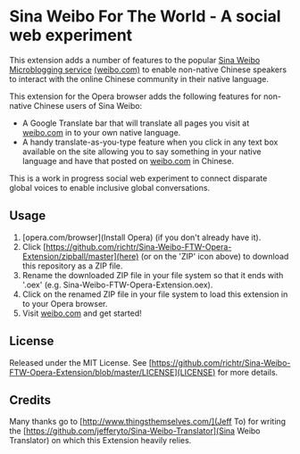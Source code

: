 Sina Weibo For The World - A social web experiment
==================================================

This extension adds a number of features to the popular [Sina Weibo Microblogging service](weibo.com) [(weibo.com)](weibo.com) to enable non-native Chinese speakers to interact with the online Chinese community in their native language.

This extension for the Opera browser adds the following features for non-native Chinese users of Sina Weibo:

* A Google Translate bar that will translate all pages you visit at [weibo.com](weibo.com) in to your own native language. 
* A handy translate-as-you-type feature when you click in any text box available on the site 
allowing you to say something in your native language and have that posted on [weibo.com](weibo.com) in Chinese. 

This is a work in progress social web experiment to connect disparate global voices to enable inclusive global 
conversations.

Usage
-----

1. [opera.com/browser](Install Opera) (if you don't already have it).
2. Click [https://github.com/richtr/Sina-Weibo-FTW-Opera-Extension/zipball/master](here) (or on the 'ZIP' icon above) to download this repository as a ZIP file.
3. Rename the downloaded ZIP file in your file system so that it ends with '.oex' (e.g. Sina-Weibo-FTW-Opera-Extension.oex).
4. Click on the renamed ZIP file in your file system to load this extension in to your Opera browser.
5. Visit [weibo.com](weibo.com) and get started!

License
-------

Released under the MIT License. See [https://github.com/richtr/Sina-Weibo-FTW-Opera-Extension/blob/master/LICENSE](LICENSE) for more details.

Credits
-------

Many thanks go to [http://www.thingsthemselves.com/](Jeff To) for writing the [https://github.com/jefferyto/Sina-Weibo-Translator](Sina Weibo Translator) on which this Extension heavily relies.